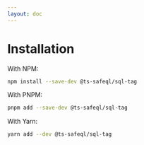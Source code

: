 ```yaml
---
layout: doc
---
```


# Installation

With NPM:

```bash
npm install --save-dev @ts-safeql/sql-tag
```

With PNPM:

```bash
pnpm add --save-dev @ts-safeql/sql-tag
```

With Yarn:

```bash
yarn add --dev @ts-safeql/sql-tag
```

